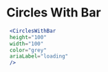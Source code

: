 ---
---
# Circles With Bar

```jsx live
 <CirclesWithBar 
 height="100" 
 width="100" 
 color="grey" 
 ariaLabel="loading" 
 />
```